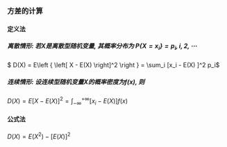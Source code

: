 ### 方差的计算

#### 定义法

##### 离散情形:  若X是离散型随机变量, 其概率分布为 $P \{ X = x_i \} = p_i,i,2,\cdots$

$ D(X)  = E\left \{  \left[  X - E(X)  \right]^2 \right \} = \sum_i [x_i - E(X) ]^2 p_i$ 

#####  连续情形:  设连续型随机变量$X$的概率密度为$f(x)$, 则

$D(X) = E[X-E(X)]^2 = \int_{-\infty}^{+\infty} [x_i - E(X)] f(x)$  

#### 公式法

$D(X) = E(X^2) - [E(X)]^2$